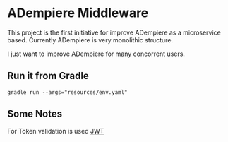 # ADempiere Middleware
This project is the first initiative for improve ADempiere as a microservice based. Currently ADempiere is very monolithic structure.


I just want to improve ADempiere for many concorrent users.


## Run it from Gradle

```Shell
gradle run --args="resources/env.yaml"
```


## Some Notes

For Token validation is used [JWT](https://www.viralpatel.net/java-create-validate-jwt-token/)
